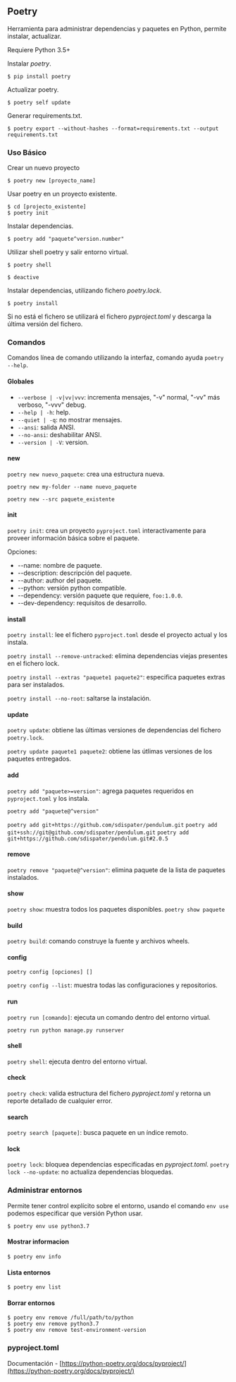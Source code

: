 ## Poetry

Herramienta para administrar dependencias y paquetes en Python, permite instalar, actualizar.

Requiere Python 3.5+


Instalar *poetry*.
```
$ pip install poetry
```


Actualizar poetry.
```
$ poetry self update
```

Generar requirements.txt.
```
$ poetry export --without-hashes --format=requirements.txt --output requirements.txt
```

### Uso Básico

Crear un nuevo proyecto
```
$ poetry new [proyecto_name]
```

Usar poetry en un proyecto existente.
```
$ cd [projecto_existente]
$ poetry init
```


Instalar dependencias.
```
$ poetry add "paquete^version.number"
```


Utilizar shell poetry y salir entorno virtual.
```
$ poetry shell

$ deactive
```


Instalar dependencias, utilizando fichero *poetry.lock*.
```
$ poetry install
```

Si no está el fichero se utilizará el fichero *pyproject.toml* y descarga la última versión del fichero.


### Comandos

Comandos línea de comando utilizando la interfaz, comando ayuda `poetry --help`.

#### Globales

* `--verbose | -v|vv|vvv`: incrementa mensajes, "-v" normal, "-vv" más verboso, "-vvv" debug.
* `--help | -h`: help.
* `--quiet | -q`: no mostrar mensajes.
* `--ansi`: salida ANSI.
* `--no-ansi`: deshabilitar ANSI.
* `--version | -V`: version.

#### new

`poetry new nuevo_paquete`: crea una estructura nueva.

`poetry new my-folder --name nuevo_paquete`

`poetry new --src paquete_existente`


#### init

`poetry init`: crea un proyecto `pyproject.toml` interactivamente para proveer información básica sobre el paquete.

Opciones:
* --name: nombre de paquete.
* --description: descripción del paquete.
* --author: author del paquete.
* --python: versión python compatible.
* --dependency: versión paquete que requiere, `foo:1.0.0`.
* --dev-dependency: requisitos de desarrollo.


#### install

`poetry install`: lee el fichero `pyproject.toml` desde el proyecto actual y los instala.

`poetry install --remove-untracked`: elimina dependencias viejas presentes en el fichero lock.

`poetry install --extras "paquete1 paquete2"`: especifica paquetes extras para ser instalados.

`poetry install --no-root`: saltarse la instalación.


#### update

`poetry update`: obtiene las últimas versiones de dependencias del fichero `poetry.lock`.

`poetry update paquete1 paquete2`: obtiene las útlimas versiones de los paquetes entregados.


#### add

`poetry add "paquete>=version"`: agrega paquetes requeridos en `pyproject.toml` y los instala.

`poetry add "paquete@^version"`

`poetry add git+https://github.com/sdispater/pendulum.git`
`poetry add git+ssh://git@github.com/sdispater/pendulum.git`
`poetry add git+https://github.com/sdispater/pendulum.git#2.0.5`


#### remove

`poetry remove "paquete@^version"`: elimina paquete de la lista de paquetes instalados.


#### show

`poetry show`: muestra todos los paquetes disponibles.
`poetry show paquete`


#### build

`poetry build`: comando construye la fuente y archivos wheels.


#### config

`poetry config [opciones] []`

`poetry config --list`: muestra todas las configuraciones y repositorios.



#### run

`poetry run [comando]`: ejecuta un comando dentro del entorno virtual.

`poetry run python manage.py runserver`


#### shell

`poetry shell`: ejecuta dentro del entorno virtual.


#### check

`poetry check`: valida estructura del fichero *pyproject.toml* y retorna un reporte detallado de cualquier error.


#### search

`poetry search [paquete]`: busca paquete en un índice remoto.


#### lock

`poetry lock`: bloquea dependencias especificadas en *pyproject.toml*.
`poetry lock --no-update`: no actualiza dependencias bloquedas.



### Administrar entornos

Permite tener control explícito sobre el entorno, usando el comando `env use` podemos especificar que versión Python usar.

```
$ poetry env use python3.7
```


#### Mostrar informacion

```
$ poetry env info
```


#### Lista entornos

```
$ poetry env list
```


#### Borrar entornos

```
$ poetry env remove /full/path/to/python
$ poetry env remove python3.7
$ poetry env remove test-environment-version
```


### pyproject.toml

Documentación - [https://python-poetry.org/docs/pyproject/](https://python-poetry.org/docs/pyproject/)

